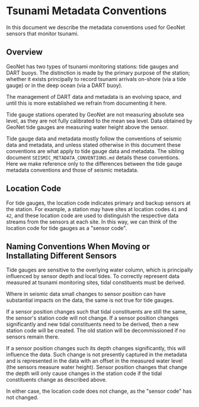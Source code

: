 # Tsunami Metadata Conventions

In this document we describe the metadata conventions used for GeoNet sensors that monitor tsunami.

## Overview

GeoNet has two types of tsunami monitoring stations: tide gauges and DART buoys. The distinction is made by the primary purpose of the station; whether it exists principally to record tsunami arrivals on-shore (via a tide gauge) or in the deep ocean (via a DART buoy).

The management of DART data and metadata is an evolving space, and until this is more established we refrain from documenting it here.

Tide gauge stations operated by GeoNet are not measuring absolute sea level, as they are not fully calibrated to the mean sea level. Data obtained by GeoNet tide gauges are measuring water height above the sensor.

Tide gauge data and metadata mostly follow the conventions of seismic data and metadata, and unless stated otherwise in this document these conventions are what apply to tide gauge data and metadata. The sibling document `SEISMIC_METADATA_CONVENTIONS.md` details these conventions. Here we make reference only to the differences between the tide gauge metadata conventions and those of seismic metadata.

## Location Code

For tide gauges, the location code indicates primary and backup sensors at the station. For example, a station may have sites at location codes `41` and `42`, and these location code are used to distinguish the respective data streams from the sensors at each site. In this way, we can think of the location code for tide gauges as a "sensor code". 

## Naming Conventions When Moving or Installating Different Sensors

Tide gauges are sensitive to the overlying water column, which is principally influenced by sensor depth and local tides. To correctly represent data measured at tsunami monitoring sites, tidal constituents must be derived.

Where in seismic data small changes to sensor position can have substantial impacts on the data, the same is not true for tide gauges. 

If a sensor position changes such that tidal constituents are still the same, the sensor's station code will not change.
If a sensor position changes significantly and new tidal constituents need to be derived, then a new station code will be created. The old station will be decommissioned if no sensors remain there. 

If a sensor position changes such its depth changes significantly, this will influence the data. Such change is not presently captured in the metadata and is represented in the data with an offset in the measured water level (the sensors measure water height). Sensor position changes that change the depth will only cause changes in the station code if the tidal constituents change as described above.

In either case, the location code does not change, as the "sensor code" has not changed.

